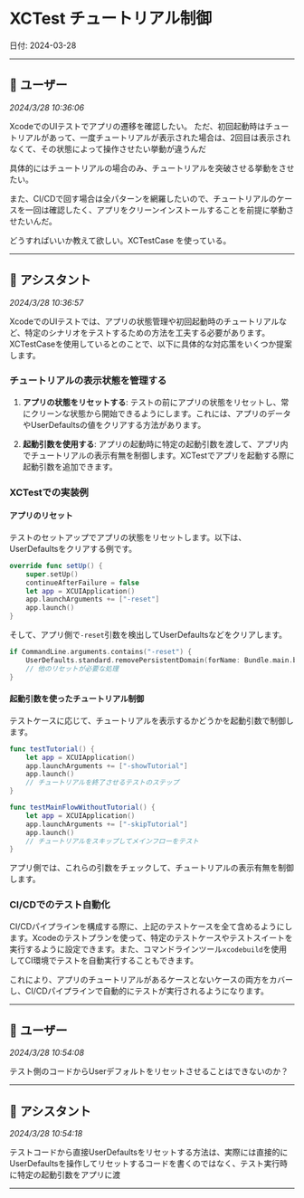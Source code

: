 # XCTest チュートリアル制御

日付: 2024-03-28

---

## 👤 ユーザー
*2024/3/28 10:36:06*

XcodeでのUIテストでアプリの遷移を確認したい。
ただ、初回起動時はチュートリアルがあって、一度チュートリアルが表示された場合は、2回目は表示されなくて、その状態によって操作させたい挙動が違うんだ

具体的にはチュートリアルの場合のみ、チュートリアルを突破させる挙動をさせたい。

また、CI/CDで回す場合は全パターンを網羅したいので、チュートリアルのケースを一回は確認したく、アプリをクリーンインストールすることを前提に挙動させたいんだ。

どうすればいいか教えて欲しい。XCTestCase を使っている。

---

## 🤖 アシスタント
*2024/3/28 10:36:57*

XcodeでのUIテストでは、アプリの状態管理や初回起動時のチュートリアルなど、特定のシナリオをテストするための方法を工夫する必要があります。XCTestCaseを使用しているとのことで、以下に具体的な対応策をいくつか提案します。

### チュートリアルの表示状態を管理する

1. **アプリの状態をリセットする**: テストの前にアプリの状態をリセットし、常にクリーンな状態から開始できるようにします。これには、アプリのデータやUserDefaultsの値をクリアする方法があります。
   
2. **起動引数を使用する**: アプリの起動時に特定の起動引数を渡して、アプリ内でチュートリアルの表示有無を制御します。XCTestでアプリを起動する際に起動引数を追加できます。

### XCTestでの実装例

#### アプリのリセット

テストのセットアップでアプリの状態をリセットします。以下は、UserDefaultsをクリアする例です。

```swift
override func setUp() {
    super.setUp()
    continueAfterFailure = false
    let app = XCUIApplication()
    app.launchArguments += ["-reset"]
    app.launch()
}
```

そして、アプリ側で`-reset`引数を検出してUserDefaultsなどをクリアします。

```swift
if CommandLine.arguments.contains("-reset") {
    UserDefaults.standard.removePersistentDomain(forName: Bundle.main.bundleIdentifier!)
    // 他のリセットが必要な処理
}
```

#### 起動引数を使ったチュートリアル制御

テストケースに応じて、チュートリアルを表示するかどうかを起動引数で制御します。

```swift
func testTutorial() {
    let app = XCUIApplication()
    app.launchArguments += ["-showTutorial"]
    app.launch()
    // チュートリアルを終了させるテストのステップ
}

func testMainFlowWithoutTutorial() {
    let app = XCUIApplication()
    app.launchArguments += ["-skipTutorial"]
    app.launch()
    // チュートリアルをスキップしてメインフローをテスト
}
```

アプリ側では、これらの引数をチェックして、チュートリアルの表示有無を制御します。

### CI/CDでのテスト自動化

CI/CDパイプラインを構成する際に、上記のテストケースを全て含めるようにします。Xcodeのテストプランを使って、特定のテストケースやテストスイートを実行するように設定できます。また、コマンドラインツール`xcodebuild`を使用してCI環境でテストを自動実行することもできます。

これにより、アプリのチュートリアルがあるケースとないケースの両方をカバーし、CI/CDパイプラインで自動的にテストが実行されるようになります。

---

## 👤 ユーザー
*2024/3/28 10:54:08*

テスト側のコードからUserデフォルトをリセットさせることはできないのか？

---

## 🤖 アシスタント
*2024/3/28 10:54:18*

テストコードから直接UserDefaultsをリセットする方法は、実際には直接的にUserDefaultsを操作してリセットするコードを書くのではなく、テスト実行時に特定の起動引数をアプリに渡

---
